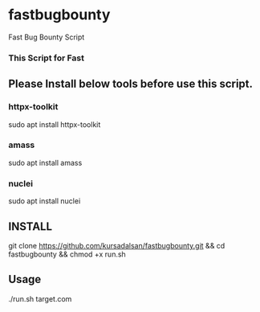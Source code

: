 # fastbugbounty
Fast Bug Bounty Script

### This Script for Fast $$$$

## Please Install below tools before use this script.

### httpx-toolkit

sudo apt install httpx-toolkit

### amass

sudo apt install amass

### nuclei

sudo apt install nuclei

## INSTALL

git clone https://github.com/kursadalsan/fastbugbounty.git && cd fastbugbounty && chmod +x run.sh

## Usage

./run.sh target.com

